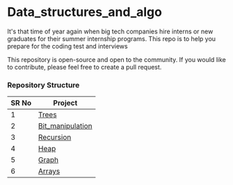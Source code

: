 # Data_structures_and_algo

<p>It's that time of year again when big tech companies hire interns or new graduates for their summer internship programs. This repo is to help you prepare for the coding test and interviews</p>
<p>This repository is open-source and open to the community. If you would like to contribute, please feel free to create a pull request.</p>

<h3>Repository Structure</h3>

SR No   | Project 
--- | --- 
1 | [Trees](https://github.com/Python-World/python-mini-projects/tree/master/projects/Hello)
2 | [Bit_manipulation](https://github.com/Python-World/python-mini-projects/tree/master/projects/Convert_JSON_to_CSV)
3 | [Recursion](https://github.com/Python-World/python-mini-projects/tree/master/projects/Random_password_generator)
4 | [Heap](https://github.com/Python-World/python-mini-projects/tree/master/projects/Instagram_profile)
5 | [Graph](https://github.com/Python-World/python-mini-projects/tree/master/projects/String_search_from_multiple_files)
6 | [Arrays](https://github.com/Python-World/python-mini-projects/tree/master/projects/All_links_from_given_webpage)

